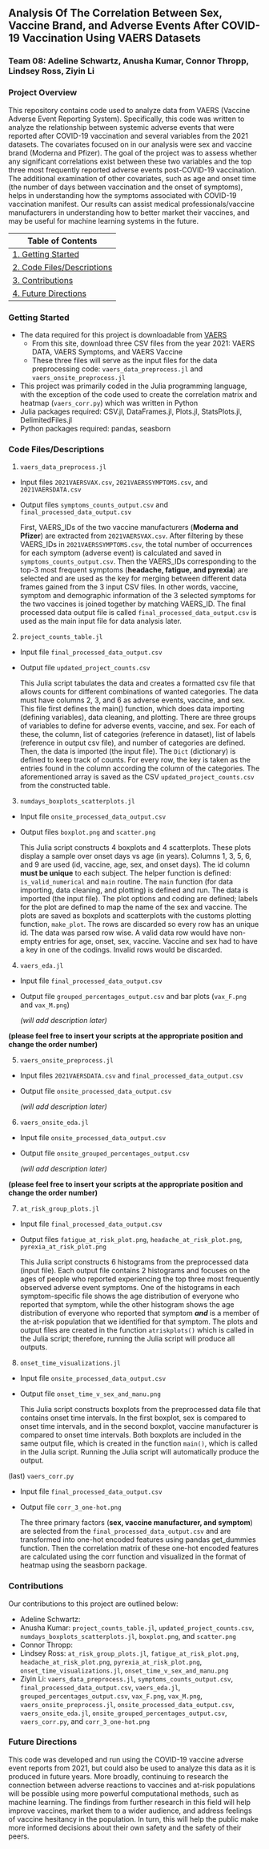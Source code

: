 ## Analysis Of The Correlation Between Sex, Vaccine Brand, and Adverse Events After COVID-19 Vaccination Using VAERS Datasets
### Team 08: Adeline Schwartz, Anusha Kumar, Connor Thropp, Lindsey Ross, Ziyin Li

### Project Overview
This repository contains code used to analyze data from VAERS (Vaccine Adverse Event Reporting System). Specifically, this code was written to analyze the relationship between systemic adverse events that were reported after COVID-19 vaccination and several variables from the 2021 datasets. The covariates focused on in our analysis were sex and vaccine brand (Moderna and Pfizer). The goal of the project was to assess whether any significant correlations exist between these two variables and the top three most frequently reported adverse events post-COVID-19 vaccination. The additional examination of other covariates, such as age and onset time (the number of days between vaccination and the onset of symptoms), helps in understanding how the symptoms associated with COVID-19 vaccination manifest. Our results can assist medical professionals/vaccine manufacturers in understanding how to better market their vaccines, and may be useful for machine learning systems in the future.

| Table of Contents |
| ----------------- |
| [1. Getting Started](#getting-started) |
| [2. Code Files/Descriptions](#code-filesdescriptions) |
| [3. Contributions](#contributions) |
| [4. Future Directions](#future-directions) |

### Getting Started
- The data required for this project is downloadable from [VAERS](https://vaers.hhs.gov/data/datasets.html)
  - From this site, download three CSV files from the year 2021: VAERS DATA, VAERS Symptoms, and VAERS Vaccine
  - These three files will serve as the input files for the data preprocessing code: `vaers_data_preprocess.jl` and `vaers_onsite_preprocess.jl`
- This project was primarily coded in the Julia programming language, with the exception of the code used to create the correlation matrix and heatmap (`vaers_corr.py`) which was written in Python
- Julia packages required: CSV.jl, DataFrames.jl, Plots.jl, StatsPlots.jl, DelimitedFiles.jl
- Python packages required: pandas, seasborn

### Code Files/Descriptions

1. `vaers_data_preprocess.jl` 

- Input files `2021VAERSVAX.csv`, `2021VAERSSYMPTOMS.csv`, and `2021VAERSDATA.csv`
- Output files `symptoms_counts_output.csv` and `final_processed_data_output.csv`

  First, VAERS_IDs of the two vaccine manufacturers (**Moderna and Pfizer**) are extracted from `2021VAERSVAX.csv`. After filtering by these VAERS_IDs in `2021VAERSSYMPTOMS.csv`, the total number of occurrences for each symptom (adverse event) is calculated and saved in `symptoms_counts_output.csv`. Then the VAERS_IDs corresponding to the top-3 most frequent symptoms (**headache, fatigue, and pyrexia**) are selected and are used as the key for merging between different data frames gained from the 3 input CSV files. In other words, vaccine, symptom and demographic information of the 3 selected symptoms for the two vaccines is joined together by matching VAERS_ID. The final processed data output file is called `final_processed_data_output.csv` is used as the main input file for data analysis later.


2. `project_counts_table.jl`

- Input file `final_processed_data_output.csv`
- Output file `updated_project_counts.csv`

  This Julia script tabulates the data and creates a formatted csv file that allows counts for different combinations of wanted categories. The data must have columns 2, 3, and 6 as adverse events, vaccine, and sex. This file first defines the main() function, which does data importing (defining variables), data cleaning, and plotting. There are three groups of variables to define for adverse events, vaccine, and sex. For each of these, the column, list of categories (reference in dataset), list of labels (reference in output csv file), and number of categories are defined. Then, the data is imported (the input file). The `Dict` (dictionary) is defined to keep track of counts. For every row, the key is taken as the entries found in the column according the column of the categories. The aforementioned array is saved as the CSV `updated_project_counts.csv` from the constructed table.
  
  
3. `numdays_boxplots_scatterplots.jl`

- Input file `onsite_processed_data_output.csv`
- Output files `boxplot.png` and `scatter.png`

  This Julia script constructs 4 boxplots and 4 scatterplots. These plots display a sample over onset days vs age (in years). Columns 1, 3, 5, 6, and 9 are used (id, vaccine, age, sex, and onset days). The id column **must be unique** to each subject. The helper function is defined: `is_valid_numerical` and `main` routine. The `main` function (for data importing, data cleaning, and plotting) is defined and run. The data is imported (the input file). The plot options and coding are defined; labels for the plot are defined to map the name of the sex and vaccine. The plots are saved as boxplots and scatterplots with the customs plotting function, `make_plot`. The rows are discarded so every row has an unique id. The data was parsed row wise. A valid data row would have non-empty entries for age, onset, sex, vaccine. Vaccine and sex had to have a key in one of the codings. Invalid rows would be discarded.

4. `vaers_eda.jl`

- Input file `final_processed_data_output.csv`
- Output file `grouped_percentages_output.csv` and bar plots (`vax_F.png` and `vax_M.png`)

  *(will add description later)*

**(please feel free to insert your scripts at the appropriate position and change the order number)**

5. `vaers_onsite_preprocess.jl`

- Input files `2021VAERSDATA.csv` and `final_processed_data_output.csv`
- Output file `onsite_processed_data_output.csv`

  *(will add description later)*

6. `vaers_onsite_eda.jl`

- Input file `onsite_processed_data_output.csv`
- Output file `onsite_grouped_percentages_output.csv`

  *(will add description later)*

**(please feel free to insert your scripts at the appropriate position and change the order number)**

7. `at_risk_group_plots.jl`

- Input file `final_processed_data_output.csv`
- Output files `fatigue_at_risk_plot.png`, `headache_at_risk_plot.png`, `pyrexia_at_risk_plot.png`

  This Julia script constructs 6 histograms from the preprocessed data (input file). Each output file contains 2 histograms and focuses on the ages of people who reported experiencing the top three most frequently observed adverse event symptoms. One of the histograms in each symptom-specific file shows the age distribution of everyone who reported that symptom, while the other histogram shows the age distribution of everyone who reported that symptom ***and*** is a member of the at-risk population that we identified for that symptom. The plots and output files are created in the function `atriskplots()` which is called in the Julia script; therefore, running the Julia script will produce all outputs.
  
 8. `onset_time_visualizations.jl`
 
 - Input file `onsite_processed_data_output.csv`
 - Output file `onset_time_v_sex_and_manu.png`

   This Julia script constructs boxplots from the preprocessed data file that contains onset time intervals. In the first boxplot, sex is compared to onset time intervals, and in the second boxplot, vaccine manufacturer is compared to onset time intervals. Both boxplots are included in the same output file, which is created in the function `main()`, which is called in the Julia script. Running the Julia script will automatically produce the output.

(last) `vaers_corr.py`

- Input file `final_processed_data_output.csv`
- Output file `corr_3_one-hot.png`

  The three primary factors (**sex, vaccine manufacturer, and symptom**) are selected from the `final_processed_data_output.csv` and are transformed into one-hot encoded features using pandas get_dummies function. Then the correlation matrix of these one-hot encoded features are calculated using the corr function and visualized in the format of heatmap using the seasborn package.


### Contributions
Our contributions to this project are outlined below:

- Adeline Schwartz:
- Anusha Kumar: `project_counts_table.jl`, `updated_project_counts.csv`, `numdays_boxplots_scatterplots.jl`, `boxplot.png`, and `scatter.png`
- Connor Thropp:
- Lindsey Ross: `at_risk_group_plots.jl`, `fatigue_at_risk_plot.png`, `headache_at_risk_plot.png`, `pyrexia_at_risk_plot.png`, `onset_time_visualizations.jl`, `onset_time_v_sex_and_manu.png`
- Ziyin Li: `vaers_data_preprocess.jl`, `symptoms_counts_output.csv`, `final_processed_data_output.csv`, `vaers_eda.jl`, `grouped_percentages_output.csv`, `vax_F.png`, `vax_M.png`, `vaers_onsite_preprocess.jl`, `onsite_processed_data_output.csv`, `vaers_onsite_eda.jl`, `onsite_grouped_percentages_output.csv`, `vaers_corr.py`, and `corr_3_one-hot.png`


### Future Directions
This code was developed and run using the COVID-19 vaccine adverse event reports from 2021, but could also be used to analyze this data as it is produced in future years. More broadly, continuing to research the connection between adverse reactions to vaccines and at-risk populations will be possible using more powerful computational methods, such as machine learning. The findings from further research in this field will help improve vaccines, market them to a wider audience, and address feelings of vaccine hesitancy in the population. In turn, this will help the public make more informed decisions about their own safety and the safety of their peers.

